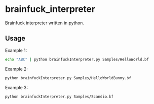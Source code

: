 # brainfuck_interpreter

Brainfuck interpreter written in python.

## Usage

Example 1:
```bash
echo "ABC" | python brainfuckInterpreter.py Samples/HelloWorld.bf
```

Example 2: 
```bash
python brainfuckInterpreter.py Samples/HelloWorldBunny.bf
```

Example 3: 
```bash
python brainfuckInterpreter.py Samples/Scandio.bf
```
